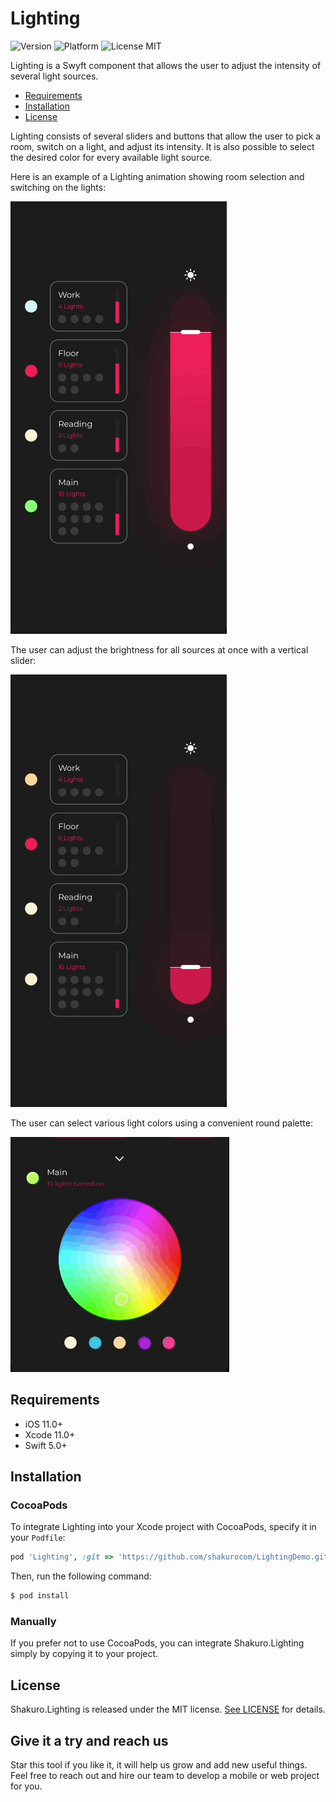<br><br>
# Lighting
![Version](https://img.shields.io/badge/version-1.0.0-blue.svg)
![Platform](https://img.shields.io/badge/platform-iOS-lightgrey.svg)
![License MIT](https://img.shields.io/badge/license-MIT-green.svg)

Lighting is a Swyft component that allows the user to adjust the intensity of several light sources. 

- [Requirements](#requirements)
- [Installation](#installation)
- [License](#license)

Lighting consists of several sliders and buttons that allow the user to pick a room, switch on a light, and adjust its intensity. It is also possible to select the desired color for every available light source. 

Here is an example of a Lighting animation showing room selection and switching on the lights:

![](Resources/selectedPlaces.gif)

The user can adjust the brightness for all sources at once with a vertical slider:

![](Resources/changedSliderValue.gif)

The user can select various light colors using a convenient round palette:

![](Resources/changedColor.gif)

## Requirements

- iOS 11.0+
- Xcode 11.0+
- Swift 5.0+

## Installation

### CocoaPods

To integrate Lighting into your Xcode project with CocoaPods, specify it in your `Podfile`:

```ruby
pod 'Lighting', :git => 'https://github.com/shakurocom/LightingDemo.git', :commit => 2c406f7e7400188bc4dcbfab346a30bbec7ebb07
```

Then, run the following command:

```bash
$ pod install
```

### Manually

If you prefer not to use CocoaPods, you can integrate Shakuro.Lighting simply by copying it to your project.

## License

Shakuro.Lighting is released under the MIT license. [See LICENSE](https://github.com/shakurocom/ScrollableTabs/blob/master/LICENSE.md) for details.

## Give it a try and reach us

Star this tool if you like it, it will help us grow and add new useful things. 
Feel free to reach out and hire our team to develop a mobile or web project for you.


